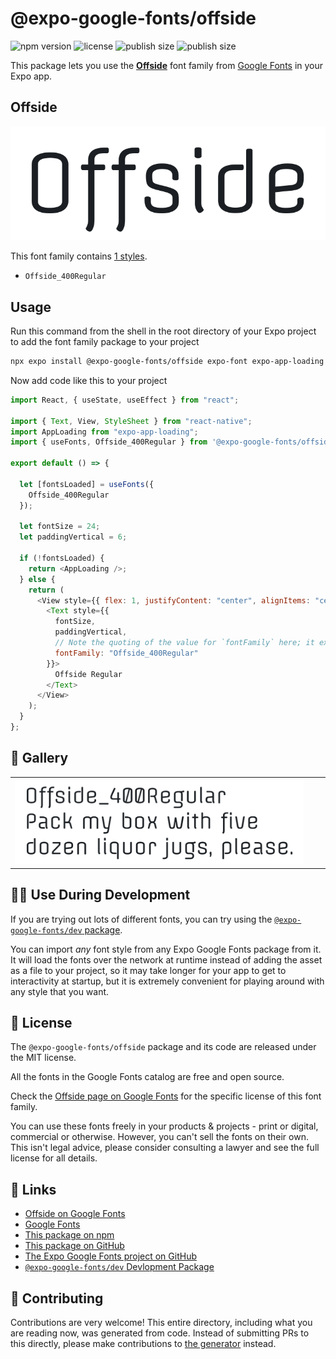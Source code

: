 # @expo-google-fonts/offside

![npm version](https://flat.badgen.net/npm/v/@expo-google-fonts/offside)
![license](https://flat.badgen.net/github/license/expo/google-fonts)
![publish size](https://flat.badgen.net/packagephobia/install/@expo-google-fonts/offside)
![publish size](https://flat.badgen.net/packagephobia/publish/@expo-google-fonts/offside)

This package lets you use the [**Offside**](https://fonts.google.com/specimen/Offside) font family from [Google Fonts](https://fonts.google.com/) in your Expo app.

## Offside

![Offside](./font-family.png)

This font family contains [1 styles](#-gallery).

- `Offside_400Regular`

## Usage

Run this command from the shell in the root directory of your Expo project to add the font family package to your project

```sh
npx expo install @expo-google-fonts/offside expo-font expo-app-loading
```

Now add code like this to your project

```js
import React, { useState, useEffect } from "react";

import { Text, View, StyleSheet } from "react-native";
import AppLoading from "expo-app-loading";
import { useFonts, Offside_400Regular } from '@expo-google-fonts/offside';

export default () => {

  let [fontsLoaded] = useFonts({
    Offside_400Regular
  });

  let fontSize = 24;
  let paddingVertical = 6;

  if (!fontsLoaded) {
    return <AppLoading />;
  } else {
    return (
      <View style={{ flex: 1, justifyContent: "center", alignItems: "center" }}>
        <Text style={{
          fontSize,
          paddingVertical,
          // Note the quoting of the value for `fontFamily` here; it expects a string!
          fontFamily: "Offside_400Regular"
        }}>
          Offside Regular
        </Text>
      </View>
    );
  }
};
```

## 🔡 Gallery


||||
|-|-|-|
|![Offside_400Regular](./Offside_400Regular.ttf.png)||||


## 👩‍💻 Use During Development

If you are trying out lots of different fonts, you can try using the [`@expo-google-fonts/dev` package](https://github.com/expo/google-fonts/tree/master/font-packages/dev#readme).

You can import _any_ font style from any Expo Google Fonts package from it. It will load the fonts over the network at runtime instead of adding the asset as a file to your project, so it may take longer for your app to get to interactivity at startup, but it is extremely convenient for playing around with any style that you want.


## 📖 License

The `@expo-google-fonts/offside` package and its code are released under the MIT license.

All the fonts in the Google Fonts catalog are free and open source.

Check the [Offside page on Google Fonts](https://fonts.google.com/specimen/Offside) for the specific license of this font family.

You can use these fonts freely in your products & projects - print or digital, commercial or otherwise. However, you can't sell the fonts on their own. This isn't legal advice, please consider consulting a lawyer and see the full license for all details.

## 🔗 Links

- [Offside on Google Fonts](https://fonts.google.com/specimen/Offside)
- [Google Fonts](https://fonts.google.com/)
- [This package on npm](https://www.npmjs.com/package/@expo-google-fonts/offside)
- [This package on GitHub](https://github.com/expo/google-fonts/tree/master/font-packages/offside)
- [The Expo Google Fonts project on GitHub](https://github.com/expo/google-fonts)
- [`@expo-google-fonts/dev` Devlopment Package](https://github.com/expo/google-fonts/tree/master/font-packages/dev)

## 🤝 Contributing

Contributions are very welcome! This entire directory, including what you are reading now, was generated from code. Instead of submitting PRs to this directly, please make contributions to [the generator](https://github.com/expo/google-fonts/tree/master/packages/generator) instead.

